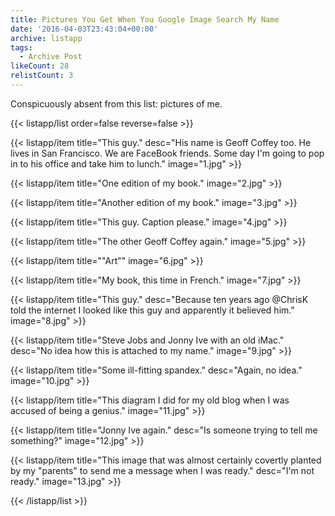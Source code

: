 ```yaml
---
title: Pictures You Get When You Google Image Search My Name
date: '2016-04-03T23:43:04+00:00'
archive: listapp
tags: 
  - Archive Post
likeCount: 28
relistCount: 3
---
```


Conspicuously absent from this list: pictures of me.

<!--more-->

{{< listapp/list order=false reverse=false >}}

   {{< listapp/item title="This guy."
      desc="His name is Geoff Coffey too. He lives in San Francisco. We are FaceBook friends. Some day I'm going to pop in to his office and take him to lunch."
      image="1.jpg" >}}

   {{< listapp/item title="One edition of my book."
      image="2.jpg" >}}

   {{< listapp/item title="Another edition of my book."
      image="3.jpg" >}}

   {{< listapp/item title="This guy. Caption please."
      image="4.jpg" >}}

   {{< listapp/item title="The other Geoff Coffey again."
      image="5.jpg" >}}

   {{< listapp/item title="\"Art\""
      image="6.jpg" >}}

   {{< listapp/item title="My book, this time in French."
      image="7.jpg" >}}

   {{< listapp/item title="This guy."
      desc="Because ten years ago @ChrisK told the internet I looked like this guy and apparently it believed him."
      image="8.jpg" >}}

   {{< listapp/item title="Steve Jobs and Jonny Ive with an old iMac."
      desc="No idea how this is attached to my name."
      image="9.jpg" >}}

   {{< listapp/item title="Some ill-fitting spandex."
      desc="Again, no idea."
      image="10.jpg" >}}

   {{< listapp/item title="This diagram I did for my old blog when I was accused of being a genius."
      image="11.jpg" >}}

   {{< listapp/item title="Jonny Ive again."
      desc="Is someone trying to tell me something?"
      image="12.jpg" >}}

   {{< listapp/item title="This image that was almost certainly covertly planted by my \"parents\" to send me a message when I was ready."
      desc="I'm not ready."
      image="13.jpg" >}}

{{< /listapp/list >}}

